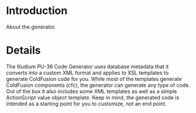 # Introduction #

About the generator.


# Details #

The Illudium PU-36 Code Generator uses database metadata that it converts into a custom
XML format and applies to XSL templates to generate ColdFusion code for you. While most of
the templates generate ColdFusion components (cfc), the generator can generate any type of
code. Out of the box it also includes some XML templates as well as a simple ActionScript
value object template. Keep in mind, the generated code is intended as a starting point
for you to customize, not an end point.